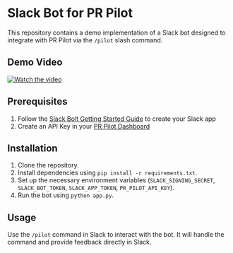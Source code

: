 # Slack Bot for PR Pilot

This repository contains a demo implementation of a Slack bot designed to integrate with PR Pilot via the `/pilot` slash command.


## Demo Video

[![Watch the video](https://img.youtube.com/vi/QuSsMHLqTBk/maxresdefault.jpg)](https://youtu.be/QuSsMHLqTBk)

## Prerequisites

1. Follow the [Slack Bolt Getting Started Guide](https://slack.dev/bolt-python/tutorial/getting-started) to create your Slack app
2. Create an API Key in your [PR Pilot Dashboard](https://app.pr-pilot.ai/dashboard/api-keys/)

## Installation

1. Clone the repository.
2. Install dependencies using `pip install -r requirements.txt`.
3. Set up the necessary environment variables (`SLACK_SIGNING_SECRET`, `SLACK_BOT_TOKEN`, `SLACK_APP_TOKEN`, `PR_PILOT_API_KEY`).
4. Run the bot using `python app.py`.

## Usage

Use the `/pilot` command in Slack to interact with the bot. It will handle the command and provide feedback directly in Slack.

